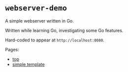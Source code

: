 `webserver-demo`
================

A simple webserver written in Go.

Written while learning Go, investigating some Go features.

Hard-coded to appear at `http://localhost:8080`.

Pages:

- [top](http://localhost:8080/)
- [simple template](http://localhost:8080/simple)
